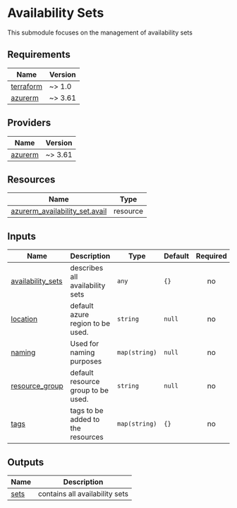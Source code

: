 # Availability Sets

This submodule focuses on the management of availability sets

## Requirements

| Name | Version |
|------|---------|
| <a name="requirement_terraform"></a> [terraform](#requirement\_terraform) | ~> 1.0 |
| <a name="requirement_azurerm"></a> [azurerm](#requirement\_azurerm) | ~> 3.61 |

## Providers

| Name | Version |
|------|---------|
| <a name="provider_azurerm"></a> [azurerm](#provider\_azurerm) | ~> 3.61 |

## Resources

| Name | Type |
|------|------|
| [azurerm_availability_set.avail](https://registry.terraform.io/providers/hashicorp/azurerm/latest/docs/resources/availability_set) | resource |

## Inputs

| Name | Description | Type | Default | Required |
|------|-------------|------|---------|:--------:|
| <a name="input_availability_sets"></a> [availability\_sets](#input\_availability\_sets) | describes all availability sets | `any` | `{}` | no |
| <a name="input_location"></a> [location](#input\_location) | default azure region to be used. | `string` | `null` | no |
| <a name="input_naming"></a> [naming](#input\_naming) | Used for naming purposes | `map(string)` | `null` | no |
| <a name="input_resource_group"></a> [resource_group](#input\_resource_group) | default resource group to be used. | `string` | `null` | no |
| <a name="input_tags"></a> [tags](#input\_tags) | tags to be added to the resources | `map(string)` | `{}` | no |

## Outputs

| Name | Description |
|------|-------------|
| <a name="output_sets"></a> [sets](#output\_sets) | contains all availability sets |
